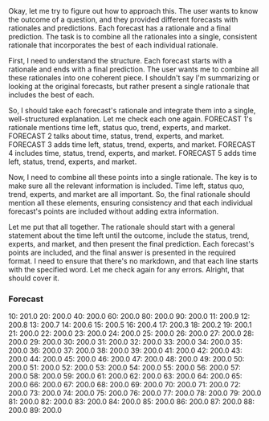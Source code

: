 <think>
Okay, let me try to figure out how to approach this. The user wants to know the outcome of a question, and they provided different forecasts with rationales and predictions. Each forecast has a rationale and a final prediction. The task is to combine all the rationales into a single, consistent rationale that incorporates the best of each individual rationale.

First, I need to understand the structure. Each forecast starts with a rationale and ends with a final prediction. The user wants me to combine all these rationales into one coherent piece. I shouldn't say I'm summarizing or looking at the original forecasts, but rather present a single rationale that includes the best of each.

So, I should take each forecast's rationale and integrate them into a single, well-structured explanation. Let me check each one again. FORECAST 1's rationale mentions time left, status quo, trend, experts, and market. FORECAST 2 talks about time, status, trend, experts, and market. FORECAST 3 adds time left, status, trend, experts, and market. FORECAST 4 includes time, status, trend, experts, and market. FORECAST 5 adds time left, status, trend, experts, and market.

Now, I need to combine all these points into a single rationale. The key is to make sure all the relevant information is included. Time left, status quo, trend, experts, and market are all important. So, the final rationale should mention all these elements, ensuring consistency and that each individual forecast's points are included without adding extra information.

Let me put that all together. The rationale should start with a general statement about the time left until the outcome, include the status, trend, experts, and market, and then present the final prediction. Each forecast's points are included, and the final answer is presented in the required format. I need to ensure that there's no markdown, and that each line starts with the specified word. Let me check again for any errors. Alright, that should cover it.


### Forecast

10: 201.0
20: 200.0
40: 200.0
60: 200.0
80: 200.0
90: 200.0
11: 200.9
12: 200.8
13: 200.7
14: 200.6
15: 200.5
16: 200.4
17: 200.3
18: 200.2
19: 200.1
21: 200.0
22: 200.0
23: 200.0
24: 200.0
25: 200.0
26: 200.0
27: 200.0
28: 200.0
29: 200.0
30: 200.0
31: 200.0
32: 200.0
33: 200.0
34: 200.0
35: 200.0
36: 200.0
37: 200.0
38: 200.0
39: 200.0
41: 200.0
42: 200.0
43: 200.0
44: 200.0
45: 200.0
46: 200.0
47: 200.0
48: 200.0
49: 200.0
50: 200.0
51: 200.0
52: 200.0
53: 200.0
54: 200.0
55: 200.0
56: 200.0
57: 200.0
58: 200.0
59: 200.0
61: 200.0
62: 200.0
63: 200.0
64: 200.0
65: 200.0
66: 200.0
67: 200.0
68: 200.0
69: 200.0
70: 200.0
71: 200.0
72: 200.0
73: 200.0
74: 200.0
75: 200.0
76: 200.0
77: 200.0
78: 200.0
79: 200.0
81: 200.0
82: 200.0
83: 200.0
84: 200.0
85: 200.0
86: 200.0
87: 200.0
88: 200.0
89: 200.0